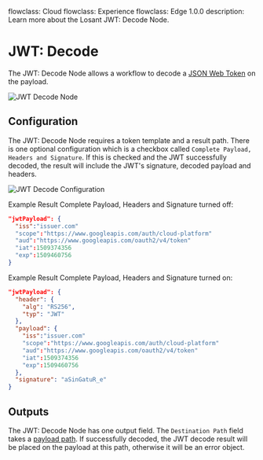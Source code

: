 flowclass: Cloud
flowclass: Experience
flowclass: Edge 1.0.0
description: Learn more about the Losant JWT: Decode Node.

# JWT: Decode

The JWT: Decode Node allows a workflow to decode a [JSON Web Token](https://jwt.io/) on the payload.

![JWT Decode Node](/images/workflows/logic/jwt-decode-node.png "JWT Decode Node")

## Configuration

The JWT: Decode Node requires a token template and a result path. There is one optional configuration which is a checkbox called `Complete Payload, Headers and Signature`. If this is checked and the JWT successfully decoded, the result will include the JWT's signature, decoded payload and headers.

![JWT Decode Configuration](/images/workflows/logic/jwt-decode-configuration.png "JWT Decode Node Configuration")

Example Result Complete Payload, Headers and Signature turned off:

```json
"jwtPayload": {
  "iss":"issuer.com"
  "scope":"https://www.googleapis.com/auth/cloud-platform"
  "aud":"https://www.googleapis.com/oauth2/v4/token"
  "iat":1509374356
  "exp":1509460756
}
```

Example Result Complete Payload, Headers and Signature turned on:

```json
"jwtPayload": {
  "header": {
    "alg": "RS256",
    "typ": "JWT"
  },
  "payload": {
    "iss":"issuer.com"
    "scope":"https://www.googleapis.com/auth/cloud-platform"
    "aud":"https://www.googleapis.com/oauth2/v4/token"
    "iat":1509374356
    "exp":1509460756
  },
  "signature": "aSinGatuR_e"
}
```

## Outputs

The JWT: Decode Node has one output field. The `Destination Path` field takes a [payload path](/workflows/accessing-payload-data/#payload-paths). If successfully decoded, the JWT decode result will be placed on the payload at this path, otherwise it will be an error object.
